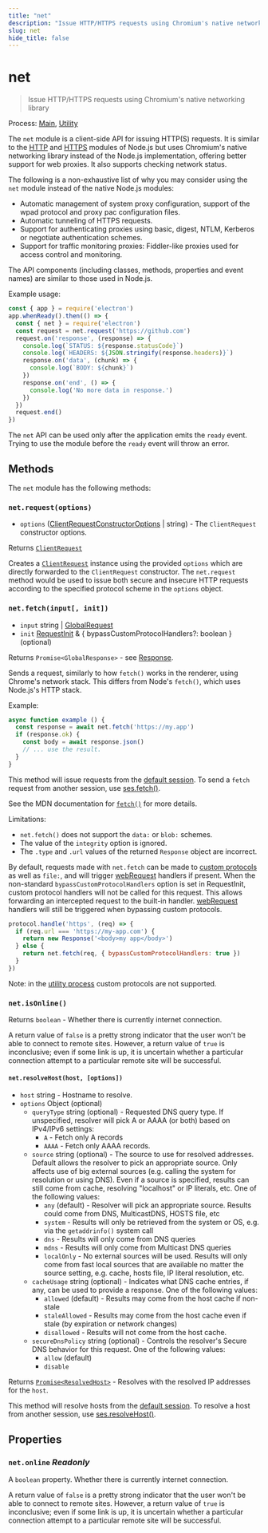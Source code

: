 ```yaml
---
title: "net"
description: "Issue HTTP/HTTPS requests using Chromium's native networking library"
slug: net
hide_title: false
---
```


# net

> Issue HTTP/HTTPS requests using Chromium's native networking library

Process: [Main](latest/glossary.md#main-process), [Utility](latest/glossary.md#utility-process)

The `net` module is a client-side API for issuing HTTP(S) requests. It is
similar to the [HTTP](https://nodejs.org/api/http.html) and
[HTTPS](https://nodejs.org/api/https.html) modules of Node.js but uses
Chromium's native networking library instead of the Node.js implementation,
offering better support for web proxies. It also supports checking network status.

The following is a non-exhaustive list of why you may consider using the `net`
module instead of the native Node.js modules:

* Automatic management of system proxy configuration, support of the wpad
  protocol and proxy pac configuration files.
* Automatic tunneling of HTTPS requests.
* Support for authenticating proxies using basic, digest, NTLM, Kerberos or
  negotiate authentication schemes.
* Support for traffic monitoring proxies: Fiddler-like proxies used for access
  control and monitoring.

The API components (including classes, methods, properties and event names) are similar to those used in
Node.js.

Example usage:

```js
const { app } = require('electron')
app.whenReady().then(() => {
  const { net } = require('electron')
  const request = net.request('https://github.com')
  request.on('response', (response) => {
    console.log(`STATUS: ${response.statusCode}`)
    console.log(`HEADERS: ${JSON.stringify(response.headers)}`)
    response.on('data', (chunk) => {
      console.log(`BODY: ${chunk}`)
    })
    response.on('end', () => {
      console.log('No more data in response.')
    })
  })
  request.end()
})
```

The `net` API can be used only after the application emits the `ready` event.
Trying to use the module before the `ready` event will throw an error.

## Methods

The `net` module has the following methods:

### `net.request(options)`

* `options` ([ClientRequestConstructorOptions](latest/api/client-request.md#new-clientrequestoptions) | string) - The `ClientRequest` constructor options.

Returns [`ClientRequest`](latest/api/client-request.md)

Creates a [`ClientRequest`](latest/api/client-request.md) instance using the provided
`options` which are directly forwarded to the `ClientRequest` constructor.
The `net.request` method would be used to issue both secure and insecure HTTP
requests according to the specified protocol scheme in the `options` object.

### `net.fetch(input[, init])`

* `input` string | [GlobalRequest](https://nodejs.org/api/globals.html#request)
* `init` [RequestInit](https://developer.mozilla.org/en-US/docs/Web/API/fetch#options) & \{ bypassCustomProtocolHandlers?: boolean \} (optional)

Returns `Promise<GlobalResponse>` - see [Response](https://developer.mozilla.org/en-US/docs/Web/API/Response).

Sends a request, similarly to how `fetch()` works in the renderer, using
Chrome's network stack. This differs from Node's `fetch()`, which uses
Node.js's HTTP stack.

Example:

```js
async function example () {
  const response = await net.fetch('https://my.app')
  if (response.ok) {
    const body = await response.json()
    // ... use the result.
  }
}
```

This method will issue requests from the [default session](latest/api/session.md#sessiondefaultsession).
To send a `fetch` request from another session, use [ses.fetch()](latest/api/session.md#sesfetchinput-init).

See the MDN documentation for
[`fetch()`](https://developer.mozilla.org/en-US/docs/Web/API/fetch) for more
details.

Limitations:

* `net.fetch()` does not support the `data:` or `blob:` schemes.
* The value of the `integrity` option is ignored.
* The `.type` and `.url` values of the returned `Response` object are
  incorrect.

By default, requests made with `net.fetch` can be made to [custom protocols](latest/api/protocol.md)
as well as `file:`, and will trigger [webRequest](latest/api/web-request.md) handlers if present.
When the non-standard `bypassCustomProtocolHandlers` option is set in RequestInit,
custom protocol handlers will not be called for this request. This allows forwarding an
intercepted request to the built-in handler. [webRequest](latest/api/web-request.md)
handlers will still be triggered when bypassing custom protocols.

```js
protocol.handle('https', (req) => {
  if (req.url === 'https://my-app.com') {
    return new Response('<body>my app</body>')
  } else {
    return net.fetch(req, { bypassCustomProtocolHandlers: true })
  }
})
```

Note: in the [utility process](latest/glossary.md#utility-process) custom protocols
are not supported.

### `net.isOnline()`

Returns `boolean` - Whether there is currently internet connection.

A return value of `false` is a pretty strong indicator that the user
won't be able to connect to remote sites. However, a return value of
`true` is inconclusive; even if some link is up, it is uncertain
whether a particular connection attempt to a particular remote site
will be successful.

#### `net.resolveHost(host, [options])`

* `host` string - Hostname to resolve.
* `options` Object (optional)
  * `queryType` string (optional) - Requested DNS query type. If unspecified,
    resolver will pick A or AAAA (or both) based on IPv4/IPv6 settings:
    * `A` - Fetch only A records
    * `AAAA` - Fetch only AAAA records.
  * `source` string (optional) - The source to use for resolved addresses.
    Default allows the resolver to pick an appropriate source. Only affects use
    of big external sources (e.g. calling the system for resolution or using
    DNS). Even if a source is specified, results can still come from cache,
    resolving "localhost" or IP literals, etc. One of the following values:
    * `any` (default) - Resolver will pick an appropriate source. Results could
      come from DNS, MulticastDNS, HOSTS file, etc
    * `system` - Results will only be retrieved from the system or OS, e.g. via
      the `getaddrinfo()` system call
    * `dns` - Results will only come from DNS queries
    * `mdns` - Results will only come from Multicast DNS queries
    * `localOnly` - No external sources will be used. Results will only come
      from fast local sources that are available no matter the source setting,
      e.g. cache, hosts file, IP literal resolution, etc.
  * `cacheUsage` string (optional) - Indicates what DNS cache entries, if any,
    can be used to provide a response. One of the following values:
    * `allowed` (default) - Results may come from the host cache if non-stale
    * `staleAllowed` - Results may come from the host cache even if stale (by
      expiration or network changes)
    * `disallowed` - Results will not come from the host cache.
  * `secureDnsPolicy` string (optional) - Controls the resolver's Secure DNS
    behavior for this request. One of the following values:
    * `allow` (default)
    * `disable`

Returns [`Promise<ResolvedHost>`](latest/api/structures/resolved-host.md) - Resolves with the resolved IP addresses for the `host`.

This method will resolve hosts from the [default session](latest/api/session.md#sessiondefaultsession).
To resolve a host from another session, use [ses.resolveHost()](latest/api/session.md#sesresolvehosthost-options).

## Properties

### `net.online` _Readonly_

A `boolean` property. Whether there is currently internet connection.

A return value of `false` is a pretty strong indicator that the user
won't be able to connect to remote sites. However, a return value of
`true` is inconclusive; even if some link is up, it is uncertain
whether a particular connection attempt to a particular remote site
will be successful.
